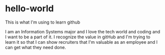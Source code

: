 # hello-world
This is what I'm using to learn github

I am an Information Systems major and I love the tech world and coding and I want to be a part of it. I recognize the value in gitHub and I'm trying to learn it so that I can show recruiters that I'm valuable as an employee and I can get what they need done.

